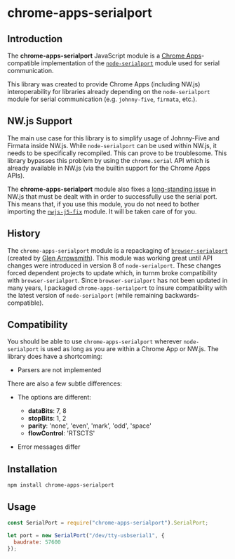 # chrome-apps-serialport

## Introduction

The **chrome-apps-serialport** JavaScript module is a 
[Chrome Apps](https://developer.chrome.com/apps/)-compatible implementation of the 
[`node-serialport`](https://serialport.io/) module used for serial communication.

This library was created to provide Chrome Apps (including NW.js) interoperability for libraries 
already depending on the `node-serialport` module for serial communication (e.g. `johnny-five`, 
`firmata`, etc.). 


## NW.js Support

The main use case for this library is to simplify usage of Johnny-Five and Firmata inside NW.js. 
While `node-serialport` can be used within NW.js, it needs to be specifically recompiled. This can
prove to be troublesome. This library bypasses this problem by using the `chrome.serial` API which
is already available in NW.js (via the builtin support for the Chrome Apps APIs).

The **chrome-apps-serialport** module also fixes a 
[long-standing issue](https://github.com/nwjs/nw.js/issues/586) in NW.js that must be dealt with in
order to successfully use the serial port. This means that, if you use this module, you do not need
to bother importing the [`nwjs-j5-fix`](https://github.com/djipco/nwjs-j5-fix) module. It will be 
taken care of for you.

## History

The `chrome-apps-serialport` module is a repackaging of 
[`browser-serialport`](https://github.com/garrows/browser-serialport) (created by 
[Glen Arrowsmith](https://github.com/garrows)). This module was working great until API changes were 
introduced in version 8 of `node-serialport`. These changes forced dependent projects to update 
which, in turnm broke compatibility with `browser-serialport`. Since `browser-serialport` has not 
been updated in many years, I packaged `chrome-apps-serialport` to insure compatibility with the 
latest version of `node-serialport` (while remaining backwards-compatible).

## Compatibility

You should be able to use `chrome-apps-serialport` wherever `node-serialport` is used as long as 
you are within a Chrome App or NW.js. The library does have a shortcoming:

* Parsers are not implemented

There are also a few subtle differences: 

* The options are different:

    * __dataBits__: 7, 8
    * __stopBits__: 1, 2
    * __parity__: 'none', 'even', 'mark', 'odd', 'space'
    * __flowControl__: 'RTSCTS'
    
* Error messages differ

## Installation

```
npm install chrome-apps-serialport
```

## Usage

```js
const SerialPort = require("chrome-apps-serialport").SerialPort;

let port = new SerialPort("/dev/tty-usbserial1", {
  baudrate: 57600
});
```
